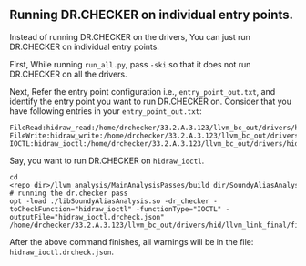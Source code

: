 ## Running DR.CHECKER on individual entry points.
Instead of running DR.CHECKER on the drivers, You can just run DR.CHECKER on individual entry points.

First, While running `run_all.py`, pass `-ski` so that it does not run DR.CHECKER on all the drivers.

Next, Refer the entry point configuration i.e., `entry_point_out.txt`, and identify the entry point you want to run DR.CHECKER on.
Consider that you have following entries in your `entry_point_out.txt`:
```
FileRead:hidraw_read:/home/drchecker/33.2.A.3.123/llvm_bc_out/drivers/hid/llvm_link_final/final_to_check.bc
FileWrite:hidraw_write:/home/drchecker/33.2.A.3.123/llvm_bc_out/drivers/hid/llvm_link_final/final_to_check.bc
IOCTL:hidraw_ioctl:/home/drchecker/33.2.A.3.123/llvm_bc_out/drivers/hid/llvm_link_final/final_to_check.bc
```

Say, you want to run DR.CHECKER on `hidraw_ioctl`.
```
cd <repo_dir>/llvm_analysis/MainAnalysisPasses/build_dir/SoundyAliasAnalysis
# running the dr.checker pass
opt -load ./libSoundyAliasAnalysis.so -dr_checker -toCheckFunction="hidraw_ioctl" -functionType="IOCTL" -outputFile="hidraw_ioctl.drcheck.json" /home/drchecker/33.2.A.3.123/llvm_bc_out/drivers/hid/llvm_link_final/final_to_check.bc
```
After the above command finishes, all warnings will be in the file: `hidraw_ioctl.drcheck.json`.
